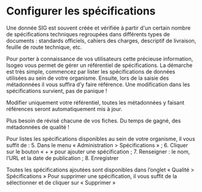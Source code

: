 # Configurer les spécifications

Une donnée SIG est souvent créée et vérifiée à partir d'un certain nombre de spécifications techniques regroupées dans différents types de documents : standards officiels, cahiers des charges, descriptif de livraison, feuille de route technique, etc.


 Pour porter à connaissance de vos utilisateurs cette précieuse information, Isogeo vous permet de gérer un référentiel de spécifications.
La démarche est très simple, commencez par lister les spécifications de données utilisées au sein de votre organisme. Ensuite, lors de la saisie des métadonnées il vous suffira d’y faire référence. Une modification dans les spécifications survient, pas de panique !

Modifier uniquement votre référentiel,  toutes les métadonnées y faisant références seront automatiquement mis à jour.

Plus besoin de révisé chacune de vos fiches. Du temps de gagné, des métadonnées de qualité !

Pour listes les spécifications disponibles au sein de votre organisme, il vous suffit de :
5.	Dans le menu « Administration > Spécifications » ;
6.	Cliquer sur le bouton « + » pour ajouter une spécification ;
7.	Renseigner : le nom, l’URL et la date de publication ;
8.	Enregistrer

Toutes les spécifications ajoutées sont disponibles dans l’onglet « Qualité > Spécifications »
Pour supprimer une spécification, il vous suffit de la sélectionner et de cliquer sur « Supprimer »
